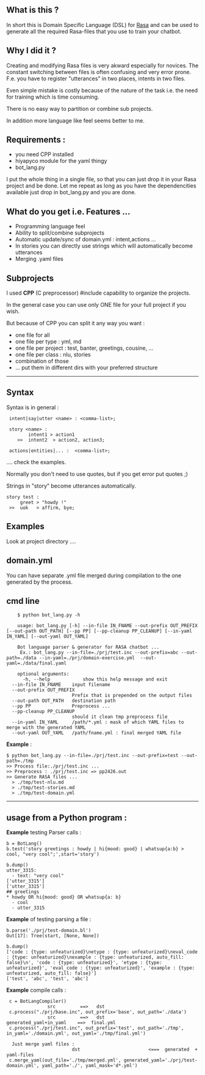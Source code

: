 ## What is this ?

In short this is Domain Specific Language (DSL) for [Rasa](rasa.com)  and can be used to generate all the required Rasa-files that you use to train your chatbot.

## Why I did it ?

Creating and modifying Rasa files is very akward especially for novices. The constant switching between files is often confusing and very error prone. F.e. you have to register "utterances" in two places, intents in two files.

Even simple mistake is costly because of the nature of the task i.e. the need for training which is time consuming.

There is no easy way to partition or combine sub projects.

In addition more language like feel seems better to me.

## Requirements :

  - you need CPP installed
  - hiyapyco module for the yaml thingy
  - bot_lang.py

I put the whole thing in a single file, so that you can just drop it in your Rasa project and be done.
Let me repeat as long as you have the dependencities available just drop in bot_lang.py and you are done.

## What do you get i.e. Features ...

  - Programming language feel
  - Ability to split/combine subprojects
  - Automatic update/sync of domain.yml : intent,actions ...
  - In stories you can directly use strings which will automatically become utterances
  - Merging .yaml files


## Subprojects

I used **CPP** (C preprocessor) #include capability to organize the projects.

In the general case you can use only ONE file for your full project if you wish.

But because of CPP you can split it any way you want :

  - one file for all
  - one file per type : yml, md
  - one file per project : test, banter, greetings, cousine, ...
  - one file per class : nlu, stories
  - combination of those
  - ... put them in different dirs with your preferred structure

***

## Syntax

Syntax is in general :

	 intent|say|utter <name> : <comma-list>;
	 
	 story <name> :
	        intent1 > action1
	    >>  intent2  > action2, action3; 
	    
	 actions|entities|... :  <comma-list>;

.... check the examples.

Normally you don't need to use quotes, but if you get error put quotes ;)

Strings in "story" become utterances automatically.

    story test :
         greet > "howdy !"
     >>  uok   > affirm, bye;


## Examples

Look at project directory ....


## domain.yml

You can have separate .yml file merged during compilation to the one generated by the process.


## cmd line

	    $ python bot_lang.py -h
	
	    usage: bot_lang.py [-h] --in-file IN_FNAME --out-prefix OUT_PREFIX [--out-path OUT_PATH] [--pp PP] [--pp-cleanup PP_CLEANUP] [--in-yaml IN_YAML] [--out-yaml OUT_YAML]
	
	    Bot language parser & generator for RASA chatbot ...
	     Ex.: bot_lang.py --in-file=./prj/test.inc --out-prefix=abc --out-path=./data --in-yaml=./prj/domain-exercise.yml  --out-yaml=./data/final.yaml
	
	    optional arguments:
	      -h, --help            show this help message and exit
	  --in-file IN_FNAME    input filename
	  --out-prefix OUT_PREFIX
	                        Prefix that is prepended on the output files
	  --out-path OUT_PATH   destination path
	  --pp PP               Preprocess ...
	  --pp-cleanup PP_CLEANUP
	                        should it clean tmp preprocess file
	  --in-yaml IN_YAML     /path/*.yml : mask of which YAML files to merge with the generated YAML
	  --out-yaml OUT_YAML   /path/fname.yml : final merged YAML file
	

**Example** :
	
	$ python bot_lang.py --in-file=./prj/test.inc --out-prefix=test --out-path=./tmp
	>> Process file:./prj/test.inc ...
	>> Preprocess : ./prj/test.inc => pp2426.out
	>> Generate RASA files ...
	  > ./tmp/test-nlu.md
	  > ./tmp/test-stories.md
	  > ./tmp/test-domain.yml
		
	
***


## usage from a Python program :

 **Example** testing Parser calls :

	b = BotLang()
	b.test('story greetings : howdy | hi{mood: good} | whatsup{a:b} > cool, "very cool";',start='story')
	
	b.dump()
	utter_3315:
	  - text: "very cool"
	['utter_3315']
	['utter_3315']
	## greetings
	* howdy OR hi{mood: good} OR whatsup{a: b}
	  - cool
	  - utter_3315
	
 **Example** of testing parsing a file :
 
	b.parse('./prj/test-domain.bl')
	Out[17]: Tree(start, [None, None])
	
	b.dump()
	['code : {type: unfeaturized}\netype : {type: unfeaturized}\neval_code : {type: unfeaturized}\nexample : {type: unfeaturized, auto_fill: false}\n', 'code : {type: unfeaturized}', 'etype : {type: unfeaturized}', 'eval_code : {type: unfeaturized}', 'example : {type: unfeaturized, auto_fill: false}']
	['test', 'abc', 'test', 'abc']
	
	

 **Example** compile calls :
	
	 c = BotLangCompiler()
	               src         ==>   dst
	 c.process("./prj/base.inc", out_prefix='base', out_path='./data')
	               src         ==>   dst                              generated_yaml+in_yaml    ==>  final.yml
	 c.process("./prj/test.inc", out_prefix='test', out_path='./tmp', in_yaml='./domain.yml', out_yaml='./tmp/final.yml')
	
	  Just merge yaml files :
	                        dst                         <===  generated  + yaml-files
	 c.merge_yaml(out_file='./tmp/merged.yml', generated_yaml='./prj/test-domain.yml', yaml_path='./', yaml_mask='d*.yml')
	